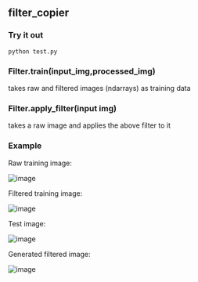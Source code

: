 ## filter_copier

### Try it out
```
python test.py
```

### Filter.train(input_img,processed_img)
takes raw and filtered images (ndarrays) as training data

### Filter.apply_filter(input img)
takes a raw image and applies the above filter to it

### Example

Raw training image:

![image](https://github.com/the-dg04/filter_copier/assets/69722491/71238849-998c-4736-8520-fbece49690e5)


Filtered training image:

![image](https://github.com/the-dg04/filter_copier/assets/69722491/f2cba979-7361-42f7-ae92-c4dded4d0de7)


Test image:

![image](https://github.com/the-dg04/filter_copier/assets/69722491/b7bbfcdf-0a48-4837-b819-1817d36cfee2)

Generated filtered image:

![image](https://github.com/the-dg04/filter_copier/assets/69722491/ecbf015f-57e1-4b75-b89c-b1f301657053)
